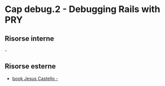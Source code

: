 # <a name="top"></a> Cap debug.2 - Debugging Rails with PRY

## Risorse interne

-[]()


## Risorse esterne

- [book Jesus Castello - ]()
